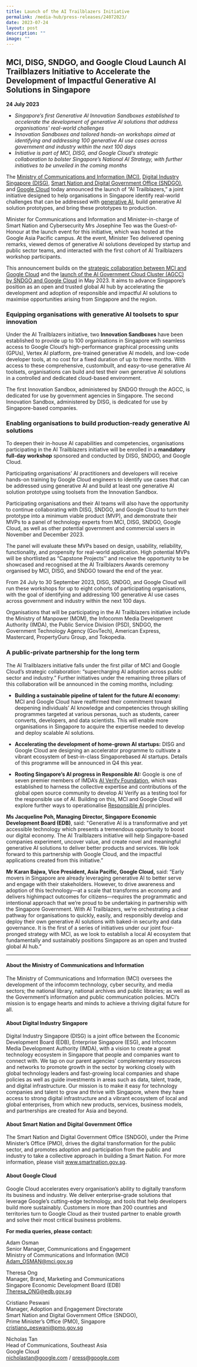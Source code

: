 ```yaml
---
title: Launch of the AI Trailblazers Initiative
permalink: /media-hub/press-releases/24072023/
date: 2023-07-24
layout: post
description: ""
image: ""
---
```

MCI, DISG, SNDGO, and Google Cloud Launch AI Trailblazers Initiative to Accelerate the Development of Impactful Generative AI Solutions in Singapore
--------------------------------------------------------------------------------------------------------------------------------

**24 July 2023**

*   _Singapore’s first Generative AI Innovation Sandboxes established to accelerate the development of generative AI solutions that address organisations' real-world challenges_
*   _Innovation Sandboxes and tailored hands-on workshops aimed at identifying and addressing 100 generative AI use cases across government and industry within the next 100 days_ 
*   _Initiative is part of MCI, DISG, and Google Cloud’s strategic collaboration to bolster Singapore’s National AI Strategy, with further initiatives to be unveiled in the coming months_

The [ Ministry of Communications and Information (MCI)](https://www.mci.gov.sg), [ Digital Industry Singapore (DISG)](https://www.imda.gov.sg/disg), [Smart Nation and Digital Government Office (SNDGO)](https://www.smartnation.gov.sg/about-smart-nation/sndgg), and [Google Cloud](https://cloud.google.com/) today announced the launch of “AI Trailblazers,” a joint initiative designed to help organisations in Singapore identify real-world challenges that can be addressed with [generative AI](https://cloud.google.com/use-cases/generative-ai), build generative AI solution prototypes, and bring these prototypes to production.

Minister for Communications and Information and Minister-in-charge of Smart Nation and Cybersecurity Mrs Josephine Teo was the Guest-of-Honour at the launch event for this initiative, which was hosted at the Google Asia Pacific campus. At the event, Minister Teo delivered opening remarks, viewed demos of generative AI solutions developed by startup and public sector teams, and interacted with the first cohort of AI Trailblazers workshop participants.

This announcement builds on the [strategic collaboration between MCI and Google Cloud](https://www.mci.gov.sg/pressroom/news-and-stories/pressroom/2023/5/developing-singapore-into-an-open-and-trusted-global-ai-hub) and the [launch of the AI Government Cloud Cluster (AGCC) by SNDGO and Google Cloud](https://www.smartnation.gov.sg/media-hub/press-releases/31052023/) in May 2023. It aims to advance Singapore’s position as an open and trusted global AI hub by accelerating the development and adoption of responsible and impactful AI solutions to maximise opportunities arising from Singapore and the region.

### Equipping organisations with generative AI toolsets to spur innovation

Under the AI Trailblazers initiative, two **Innovation Sandboxes** have been established to provide up to 100 organisations in Singapore with seamless access to Google Cloud’s high-performance graphical processing units (GPUs), Vertex AI platform, pre-trained generative AI models, and low-code developer tools, at no cost for a fixed duration of up to three months. With access to these comprehensive, custombuilt, and easy-to-use generative AI toolsets, organisations can build and test their own generative AI solutions in a controlled and dedicated cloud-based environment.

The first Innovation Sandbox, administered by SNDGO through the AGCC, is dedicated for use by government agencies in Singapore. The second Innovation Sandbox, administered by DISG, is dedicated for use by Singapore-based companies.

### Enabling organisations to build production-ready generative AI solutions

To deepen their in-house AI capabilities and competencies, organisations participating in the AI Trailblazers initiative will be enrolled in a **mandatory full-day workshop** sponsored and conducted by DISG, SNDGO, and Google Cloud.

Participating organisations’ AI practitioners and developers will receive hands-on training by Google Cloud engineers to identify use cases that can be addressed using generative AI and build at least one generative AI solution prototype using toolsets from the Innovation Sandbox.

Participating organisations and their AI teams will also have the opportunity to continue collaborating with DISG, SNDGO, and Google Cloud to turn their prototype into a minimum viable product (MVP), and demonstrate their MVPs to a panel of technology experts from MCI, DISG, SNDGO, Google Cloud, as well as other potential government and commercial users in November and December 2023.

The panel will evaluate these MVPs based on design, usability, reliability, functionality, and propensity for real-world application. High potential MVPs will be shortlisted as “Capstone Projects'' and receive the opportunity to be showcased and recognised at the AI Trailblazers Awards ceremony organised by MCI, DISG, and SNDGO toward the end of the year.

From 24 July to 30 September 2023, DISG, SNDGO, and Google Cloud will run these workshops for up to eight cohorts of participating organisations, with the goal of identifying and addressing 100 generative AI use cases across government and industry within the next 100 days.

Organisations that will be participating in the AI Trailblazers initiative include the Ministry of Manpower (MOM), the Infocomm Media Development Authority (IMDA), the Public Service Division (PSD), SNDGO, the Government Technology Agency (GovTech), American Express, Mastercard, PropertyGuru Group, and Tokopedia.

### A public-private partnership for the long term

The AI Trailblazers initiative falls under the first pillar of MCI and Google Cloud’s strategic collaboration: “supercharging AI adoption across public sector and industry.” Further initiatives under the remaining three pillars of this collaboration will be announced in the coming months, including:

* **Building a sustainable pipeline of talent for the future AI economy:** MCI and Google Cloud have reaffirmed their commitment toward deepening individuals’ AI knowledge and competencies through skilling programmes targeted at various personas, such as students, career converts, developers, and data scientists. This will enable more organisations in Singapore to acquire the expertise needed to develop and deploy scalable AI solutions.

* **Accelerating the development of home-grown AI startups:** DISG and Google Cloud are designing an accelerator programme to cultivate a vibrant ecosystem of best-in-class Singaporebased AI startups. Details of this programme will be announced in Q4 this year.

* **Rooting Singapore’s AI progress in Responsible AI:** Google is one of seven premier members of IMDA’s [AI Verify Foundation](https://www.pdpc.gov.sg/news-and-events/announcements/2023/06/launch-of-ai-verify-foundation-to-shape-the-future-of-ai-standards-through-collaboration), which was established to harness the collective expertise and contributions of the global open source community to develop AI Verify as a testing tool for the responsible use of AI. Building on this, MCI and Google Cloud will explore further ways to operationalise [Responsible AI](https://cloud.google.com/responsible-ai) principles.

**Ms Jacqueline Poh, Managing Director, Singapore Economic Development Board (EDB)**, said: "Generative AI is a transformative and yet accessible technology which presents a tremendous opportunity to boost our digital economy. The AI Trailblazers initiative will help Singapore-based companies experiment, uncover value, and create novel and meaningful generative AI solutions to deliver better products and services. We look forward to this partnership with Google Cloud, and the impactful applications created from this initiative.”

**Mr Karan Bajwa, Vice President, Asia Pacific, Google Cloud,** said: “Early movers in Singapore are already leveraging generative AI to better serve and engage with their stakeholders. However, to drive awareness and adoption of this technology—at a scale that transforms an economy and delivers highimpact outcomes for citizens—requires the programmatic and intentional approach that we’re proud to be undertaking in partnership with the Singapore Government. With AI Trailblazers, we’re orchestrating a clear pathway for organisations to quickly, easily, and responsibly develop and deploy their own generative AI solutions with baked-in security and data governance. It is the first of a series of initiatives under our joint four-pronged strategy with MCI, as we look to establish a local AI ecosystem that fundamentally and sustainably positions Singapore as an open and trusted global AI hub.”
<p>

***

#### About the Ministry of Communications and Information 

The Ministry of Communications and Information (MCI) oversees the development of the infocomm technology, cyber security, and media sectors; the national library, national archives and public libraries; as well as the Government’s information and public communication policies. MCI’s mission is to engage hearts and minds to achieve a thriving digital future for all.
	
#### About Digital Industry Singapore
Digital Industry Singapore (DISG) is a joint office between the Economic Development Board (EDB), Enterprise Singapore (ESG), and Infocomm Media Development Authority (IMDA), with a vision to create a great technology ecosystem in Singapore that people and companies want to connect with. We tap on our parent agencies’ complementary resources and networks to promote growth in the sector by working closely with global technology leaders and fast-growing local companies and shape policies as well as guide investments in areas such as data, talent, trade, and digital infrastructure. Our mission is to make it easy for technology companies and talent to grow and thrive with Singapore, where they have access to strong digital infrastructure and a vibrant ecosystem of local and global enterprises, from which new products, services, business models, and partnerships are created for Asia and beyond.
	
#### About Smart Nation and Digital Government Office

The Smart Nation and Digital Government Office (SNDGO), under the Prime Minister’s Office (PMO), drives the digital transformation for the public sector, and promotes adoption and participation from the public and industry to take a collective approach in building a Smart Nation. For more information, please visit www.smartnation.gov.sg.
	
#### About Google Cloud
Google Cloud accelerates every organisation’s ability to digitally transform its business and industry. We deliver enterprise-grade solutions that leverage Google’s cutting-edge technology, and tools that help developers build more sustainably. Customers in more than 200 countries and territories turn to Google Cloud as their trusted partner to enable growth and solve their most critical business problems.
	
**For media queries, please contact:**

Adam Osman <br>
Senior Manager, Communications and Engagement <br>
Ministry of Communications and Information (MCI) <br>Adam_OSMAN@mci.gov.sg

Theresa Ong <br>
Manager, Brand, Marketing and Communications <br>
Singapore Economic Development Board (EDB) <br>
Theresa_ONG@edb.gov.sg

Cristiano Peswani <br>
Manager, Adoption and Engagement Directorate <br>
Smart Nation and Digital Government Office (SNDGO), <br>
Prime Minister’s Office (PMO), Singapore<br>
 cristiano_peswani@pmo.gov.sg

Nicholas Tan <br>
Head of Communications, Southeast Asia<br>
Google Cloud <br>
nicholastan@google.com / press@google.com</p>